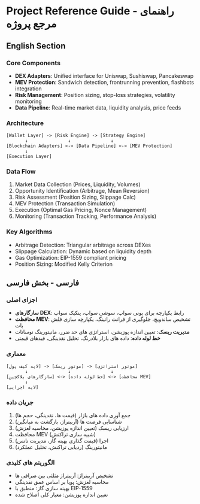 # Project Reference Guide - راهنمای مرجع پروژه

## English Section

### Core Components
- **DEX Adapters**: Unified interface for Uniswap, Sushiswap, Pancakeswap
- **MEV Protection**: Sandwich detection, frontrunning prevention, flashbots integration
- **Risk Management**: Position sizing, stop-loss strategies, volatility monitoring
- **Data Pipeline**: Real-time market data, liquidity analysis, price feeds

### Architecture
```
[Wallet Layer] -> [Risk Engine] -> [Strategy Engine] 
       ↓               ↓               ↓
[Blockchain Adapters] <-> [Data Pipeline] <-> [MEV Protection]
       ↓
[Execution Layer]
```

### Data Flow
1. Market Data Collection (Prices, Liquidity, Volumes)
2. Opportunity Identification (Arbitrage, Mean Reversion)
3. Risk Assessment (Position Sizing, Slippage Calc)
4. MEV Protection (Transaction Simulation)
5. Execution (Optimal Gas Pricing, Nonce Management)
6. Monitoring (Transaction Tracking, Performance Analysis)

### Key Algorithms
- Arbitrage Detection: Triangular arbitrage across DEXes
- Slippage Calculation: Dynamic based on liquidity depth
- Gas Optimization: EIP-1559 compliant pricing
- Position Sizing: Modified Kelly Criterion

## فارسی - بخش فارسی

### اجزای اصلی
- **سازگارهای DEX**: رابط یکپارچه برای یونی سواپ، سوشی سواپ، پنکیک سواپ
- **محافظت MEV**: تشخیص ساندویچ، جلوگیری از فرانت رانینگ، یکپارچه سازی فلش بات
- **مدیریت ریسک**: تعیین اندازه پوزیشن، استراتژی های حد ضرر، مانیتورینگ نوسانات
- **خط لوله داده**: داده های بازار بلادرنگ، تحلیل نقدینگی، فیدهای قیمتی

### معماری
```
[لایه کیف پول] -> [موتور ریسک] -> [موتور استراتژی]
       ↓               ↓               ↓
[سازگارهای بلاکچین] <-> [خط لوله داده] <-> [محافظت MEV]
       ↓
[لایه اجرایی]
```

### جریان داده
1. جمع آوری داده های بازار (قیمت ها، نقدینگی، حجم ها)
2. شناسایی فرصت ها (آربیتراژ، بازگشت به میانگین)
3. ارزیابی ریسک (تعیین اندازه پوزیشن، محاسبه لغزش)
4. محافظت MEV (شبیه سازی تراکنش)
5. اجرا (قیمت گذاری بهینه گاز، مدیریت نانس)
6. مانیتورینگ (ردیابی تراکنش، تحلیل عملکرد)

### الگوریتم های کلیدی
- تشخیص آربیتراژ: آربیتراژ مثلثی بین صرافی ها
- محاسبه لغزش: پویا بر اساس عمق نقدینگی
- بهینه سازی گاز: منطبق با EIP-1559
- تعیین اندازه پوزیشن: معیار کلی اصلاح شده

